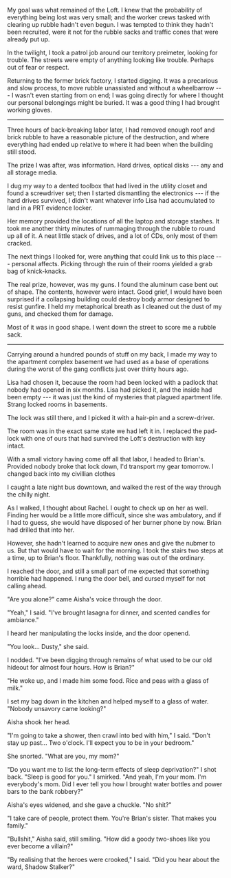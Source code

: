 My goal was what remained of the Loft. I knew that the probability of everything being lost
was very small; and the worker crews tasked with clearing up rubble hadn't even begun. I was
tempted to think they hadn't been recruited, were it not for the rubble sacks and traffic cones
that were already put up.

In the twilight, I took a patrol job around our territory preimeter, looking for trouble. The streets
were empty of anything looking like trouble. Perhaps out of fear or respect.

Returning to the former brick factory, I started digging. It was a precarious and slow process,
to move rubble unassisted and without a wheelbarrow --- I wasn't even starting from on end; I 
was going directly for where I thought our personal belongings might be buried. It was a good thing
I had brought working gloves.

----

Three hours of back-breaking labor later, I had removed enough roof and brick rubble to have
a reasonable picture of the destruction, and where everything had ended up relative to where
it had been when the building still stood. 

The prize I was after, was information. Hard drives, optical disks --- any and all storage media.

I dug my way to a dented toolbox that had lived in the utility closet and found a screwdriver set; then
I started dismantling the electronics --- if the hard drives survived, I didn't want whatever info
Lisa had accumulated to land in a PRT evidence locker.

Her memory provided the locations of all the laptop and storage stashes. It took me another thirty minutes
of rummaging through the rubble to round up all of it. A neat little stack of drives, and a lot of CDs, only
most of them cracked.

The next things I looked for, were anything that could link us to this place --- personal affects.
Picking through the ruin of their rooms yielded a grab bag of knick-knacks.

The real prize, however, was my guns. I found the aluminum case bent out of shape. The contents, however
were intact. Good grief, I would have been surprised if a collapsing building could destroy body armor
designed to resist gunfire. I held my metaphorical breath as I cleaned out the dust of my guns, and
checked them for damage. 

Most of it was in good shape. I went down the street to score me a rubble sack.

----

Carrying around a hundred pounds of stuff on my back, I made my way to the apartment complex basement
we had used as a base of operations during the worst of the gang conflicts just over thirty hours ago.

Lisa had chosen it, because the room had been locked with a padlock that nobody had opened in six months.
Lisa had picked it, and the inside had been empty --- it was just the kind of mysteries that plagued
apartment life. Strang locked rooms in basements.

The lock was still there, and I picked it with a hair-pin and a screw-driver.

The room was in the exact same state we had left it in. I replaced the pad-lock with one of ours
that had survived the Loft's destruction with key intact.

With a small victory having come off all that labor, I headed to Brian's. Provided nobody broke that lock down,
I'd transport my gear tomorrow. I changed back into my civillian clothes

I caught a late night bus downtown, and walked the rest of the way through the chilly night.

As I walked, I thought about Rachel. I ought to check up on her as well. Finding her would be
a little more difficult, since she was ambulatory, and if I had to guess, she would have disposed
of her burner phone by now. Brian had drilled that into her.

However, she hadn't learned to acquire new ones and give the nubmer to us. But that would have to
wait for the morning. I took the stairs two steps at a time, up to Brian's floor. Thankfully, nothing
was out of the ordinary.

I reached the door, and still a small part of me expected that something horrible had happened.
I rung the door bell, and cursed myself for not calling ahead.

"Are you alone?" came Aisha's voice through the door.

"Yeah," I said. "I've brought lasagna for dinner, and scented candles for ambiance."

I heard her manipulating the locks inside, and the door openend.

"You look... Dusty," she said.

I nodded. "I've been digging through remains of what used to be our old hideout
for almost four hours. How is Brian?"

"He woke up, and I made him some food. Rice and peas with a glass of milk."

I set my bag down in the kitchen and helped myself to a glass of water. "Nobody unsavory
came looking?"

Aisha shook her head.

"I'm going to take a shower, then crawl into bed with him," I said. "Don't stay up past... Two o'clock.
I'll expect you to be in your bedroom."

She snorted. "What are you, my mom?"

"Do you want me to list the long-term effects of sleep deprivation?" I shot back. "Sleep is good for you."
I smirked. "And yeah, I'm your mom. I'm everybody's mom. Did I ever tell you how I brought water bottles and
power bars to the bank robbery?"

Aisha's eyes widened, and she gave a chuckle. "No shit?"

"I take care of people, protect them. You're Brian's sister. That makes you family."

"Bullshit," Aisha said, still smiling. "How did a goody two-shoes like you ever become a villain?"

"By realising that the heroes were crooked," I said. "Did you hear about the ward, Shadow Stalker?"

